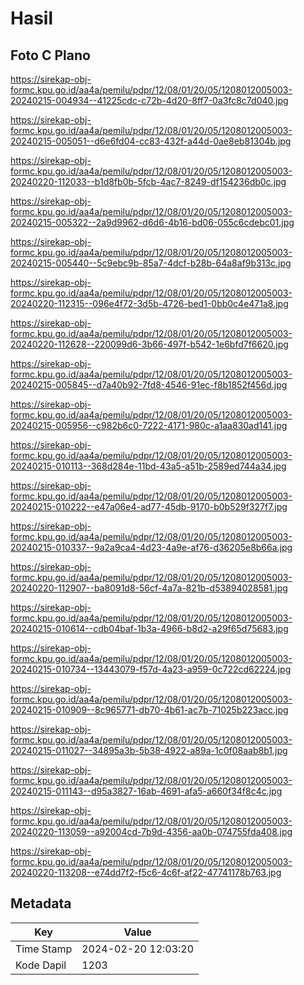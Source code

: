 # Hasil

## Foto C Plano

https://sirekap-obj-formc.kpu.go.id/aa4a/pemilu/pdpr/12/08/01/20/05/1208012005003-20240215-004934--41225cdc-c72b-4d20-8ff7-0a3fc8c7d040.jpg

https://sirekap-obj-formc.kpu.go.id/aa4a/pemilu/pdpr/12/08/01/20/05/1208012005003-20240215-005051--d6e6fd04-cc83-432f-a44d-0ae8eb81304b.jpg

https://sirekap-obj-formc.kpu.go.id/aa4a/pemilu/pdpr/12/08/01/20/05/1208012005003-20240220-112033--b1d8fb0b-5fcb-4ac7-8249-df154236db0c.jpg

https://sirekap-obj-formc.kpu.go.id/aa4a/pemilu/pdpr/12/08/01/20/05/1208012005003-20240215-005322--2a9d9962-d6d6-4b16-bd06-055c6cdebc01.jpg

https://sirekap-obj-formc.kpu.go.id/aa4a/pemilu/pdpr/12/08/01/20/05/1208012005003-20240215-005440--5c9ebc9b-85a7-4dcf-b28b-64a8af9b313c.jpg

https://sirekap-obj-formc.kpu.go.id/aa4a/pemilu/pdpr/12/08/01/20/05/1208012005003-20240220-112315--096e4f72-3d5b-4726-bed1-0bb0c4e471a8.jpg

https://sirekap-obj-formc.kpu.go.id/aa4a/pemilu/pdpr/12/08/01/20/05/1208012005003-20240220-112628--220099d6-3b66-497f-b542-1e6bfd7f6620.jpg

https://sirekap-obj-formc.kpu.go.id/aa4a/pemilu/pdpr/12/08/01/20/05/1208012005003-20240215-005845--d7a40b92-7fd8-4546-91ec-f8b1852f456d.jpg

https://sirekap-obj-formc.kpu.go.id/aa4a/pemilu/pdpr/12/08/01/20/05/1208012005003-20240215-005956--c982b6c0-7222-4171-980c-a1aa830ad141.jpg

https://sirekap-obj-formc.kpu.go.id/aa4a/pemilu/pdpr/12/08/01/20/05/1208012005003-20240215-010113--368d284e-11bd-43a5-a51b-2589ed744a34.jpg

https://sirekap-obj-formc.kpu.go.id/aa4a/pemilu/pdpr/12/08/01/20/05/1208012005003-20240215-010222--e47a06e4-ad77-45db-9170-b0b529f327f7.jpg

https://sirekap-obj-formc.kpu.go.id/aa4a/pemilu/pdpr/12/08/01/20/05/1208012005003-20240215-010337--9a2a9ca4-4d23-4a9e-af76-d36205e8b66a.jpg

https://sirekap-obj-formc.kpu.go.id/aa4a/pemilu/pdpr/12/08/01/20/05/1208012005003-20240220-112907--ba8091d8-56cf-4a7a-821b-d53894028581.jpg

https://sirekap-obj-formc.kpu.go.id/aa4a/pemilu/pdpr/12/08/01/20/05/1208012005003-20240215-010614--cdb04baf-1b3a-4966-b8d2-a29f65d75683.jpg

https://sirekap-obj-formc.kpu.go.id/aa4a/pemilu/pdpr/12/08/01/20/05/1208012005003-20240215-010734--13443079-f57d-4a23-a959-0c722cd62224.jpg

https://sirekap-obj-formc.kpu.go.id/aa4a/pemilu/pdpr/12/08/01/20/05/1208012005003-20240215-010909--8c965771-db70-4b61-ac7b-71025b223acc.jpg

https://sirekap-obj-formc.kpu.go.id/aa4a/pemilu/pdpr/12/08/01/20/05/1208012005003-20240215-011027--34895a3b-5b38-4922-a89a-1c0f08aab8b1.jpg

https://sirekap-obj-formc.kpu.go.id/aa4a/pemilu/pdpr/12/08/01/20/05/1208012005003-20240215-011143--d95a3827-16ab-4691-afa5-a660f34f8c4c.jpg

https://sirekap-obj-formc.kpu.go.id/aa4a/pemilu/pdpr/12/08/01/20/05/1208012005003-20240220-113059--a92004cd-7b9d-4356-aa0b-074755fda408.jpg

https://sirekap-obj-formc.kpu.go.id/aa4a/pemilu/pdpr/12/08/01/20/05/1208012005003-20240220-113208--e74dd7f2-f5c6-4c6f-af22-47741178b763.jpg


## Metadata

| Key        | Value               |
| ---------- | ------------------- |
| Time Stamp | 2024-02-20 12:03:20 |
| Kode Dapil | 1203                |



